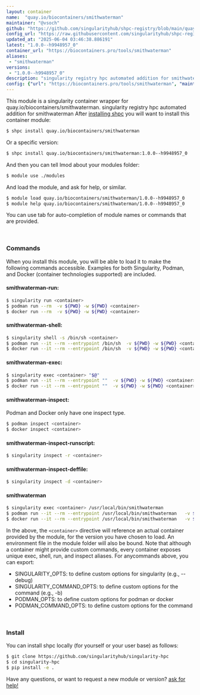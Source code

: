 ```yaml
---
layout: container
name:  "quay.io/biocontainers/smithwaterman"
maintainer: "@vsoch"
github: "https://github.com/singularityhub/shpc-registry/blob/main/quay.io/biocontainers/smithwaterman/container.yaml"
config_url: "https://raw.githubusercontent.com/singularityhub/shpc-registry/main/quay.io/biocontainers/smithwaterman/container.yaml"
updated_at: "2025-06-04 03:46:38.886191"
latest: "1.0.0--h9948957_0"
container_url: "https://biocontainers.pro/tools/smithwaterman"
aliases:
 - "smithwaterman"
versions:
 - "1.0.0--h9948957_0"
description: "singularity registry hpc automated addition for smithwaterman"
config: {"url": "https://biocontainers.pro/tools/smithwaterman", "maintainer": "@vsoch", "description": "singularity registry hpc automated addition for smithwaterman", "latest": {"1.0.0--h9948957_0": "sha256:87cc7439f8312e49192dc934bad7f55ce66140c97f1d888662b50fe25b851d8e"}, "tags": {"1.0.0--h9948957_0": "sha256:87cc7439f8312e49192dc934bad7f55ce66140c97f1d888662b50fe25b851d8e"}, "docker": "quay.io/biocontainers/smithwaterman", "aliases": {"smithwaterman": "/usr/local/bin/smithwaterman"}}
---
```


This module is a singularity container wrapper for quay.io/biocontainers/smithwaterman.
singularity registry hpc automated addition for smithwaterman
After [installing shpc](#install) you will want to install this container module:


```bash
$ shpc install quay.io/biocontainers/smithwaterman
```

Or a specific version:

```bash
$ shpc install quay.io/biocontainers/smithwaterman:1.0.0--h9948957_0
```

And then you can tell lmod about your modules folder:

```bash
$ module use ./modules
```

And load the module, and ask for help, or similar.

```bash
$ module load quay.io/biocontainers/smithwaterman/1.0.0--h9948957_0
$ module help quay.io/biocontainers/smithwaterman/1.0.0--h9948957_0
```

You can use tab for auto-completion of module names or commands that are provided.

<br>

### Commands

When you install this module, you will be able to load it to make the following commands accessible.
Examples for both Singularity, Podman, and Docker (container technologies supported) are included.

#### smithwaterman-run:

```bash
$ singularity run <container>
$ podman run --rm  -v ${PWD} -w ${PWD} <container>
$ docker run --rm  -v ${PWD} -w ${PWD} <container>
```

#### smithwaterman-shell:

```bash
$ singularity shell -s /bin/sh <container>
$ podman run --it --rm --entrypoint /bin/sh  -v ${PWD} -w ${PWD} <container>
$ docker run --it --rm --entrypoint /bin/sh  -v ${PWD} -w ${PWD} <container>
```

#### smithwaterman-exec:

```bash
$ singularity exec <container> "$@"
$ podman run --it --rm --entrypoint ""  -v ${PWD} -w ${PWD} <container> "$@"
$ docker run --it --rm --entrypoint ""  -v ${PWD} -w ${PWD} <container> "$@"
```

#### smithwaterman-inspect:

Podman and Docker only have one inspect type.

```bash
$ podman inspect <container>
$ docker inspect <container>
```

#### smithwaterman-inspect-runscript:

```bash
$ singularity inspect -r <container>
```

#### smithwaterman-inspect-deffile:

```bash
$ singularity inspect -d <container>
```


#### smithwaterman

```bash
$ singularity exec <container> /usr/local/bin/smithwaterman
$ podman run --it --rm --entrypoint /usr/local/bin/smithwaterman   -v ${PWD} -w ${PWD} <container> -c " $@"
$ docker run --it --rm --entrypoint /usr/local/bin/smithwaterman   -v ${PWD} -w ${PWD} <container> -c " $@"
```



In the above, the `<container>` directive will reference an actual container provided
by the module, for the version you have chosen to load. An environment file in the
module folder will also be bound. Note that although a container
might provide custom commands, every container exposes unique exec, shell, run, and
inspect aliases. For anycommands above, you can export:

 - SINGULARITY_OPTS: to define custom options for singularity (e.g., --debug)
 - SINGULARITY_COMMAND_OPTS: to define custom options for the command (e.g., -b)
 - PODMAN_OPTS: to define custom options for podman or docker
 - PODMAN_COMMAND_OPTS: to define custom options for the command

<br>

### Install

You can install shpc locally (for yourself or your user base) as follows:

```bash
$ git clone https://github.com/singularityhub/singularity-hpc
$ cd singularity-hpc
$ pip install -e .
```

Have any questions, or want to request a new module or version? [ask for help!](https://github.com/singularityhub/singularity-hpc/issues)